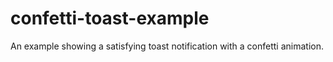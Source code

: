 # confetti-toast-example
An example showing a satisfying toast notification with a confetti animation.
